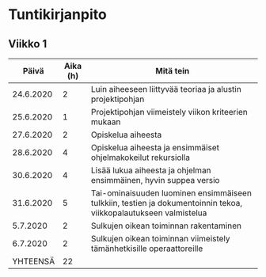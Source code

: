 # Tuntikirjanpito

## Viikko 1

Päivä      | Aika (h)| Mitä tein |
-----------|---------|--------|
24.6.2020  | 2       | Luin aiheeseen liittyvää teoriaa ja alustin projektipohjan  |
25.6.2020  | 1       | Projektipohjan viimeistely viikon kriteerien mukaan  |
27.6.2020  | 2       | Opiskelua aiheesta |
28.6.2020  | 4       | Opiskelua aiheesta ja ensimmäiset ohjelmakokeilut rekursiolla |
30.6.2020  | 4       | Lisää lukua aiheesta ja ohjelman ensimmäinen, hyvin suppea versio |
31.6.2020  | 5       | Tai-ominaisuuden luominen ensimmäiseen tulkkiin, testien ja dokumentoinnin tekoa, viikkopalautukseen valmistelua |
5.7.2020   | 2       | Sulkujen oikean toiminnan rakentaminen |
6.7.2020   | 2       | Sulkujen oikean toiminnan viimeistely tämänhetkisille operaattoreille |
YHTEENSÄ   | 22       | |
